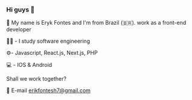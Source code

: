 ### Hi guys 👋

👋 My name is Eryk Fontes and I'm from Brazil (🇧🇷). work as a front-end developer

👨‍🎓 - I study software engineering

⚙️- Javascript, React.js, Next.js, PHP

💻 - IOS & Android

Shall we work together?

💬 E-mail erikfontesh7@gmail.com
<!--
**Erykff/erykff** is a ✨ _special_ ✨ repository because its `README.md` (this file) appears on your GitHub profile.

Here are some ideas to get you started:

- 🔭 I’m currently working on ...
- 🌱 I’m currently learning ...
- 👯 I’m looking to collaborate on ...
- 🤔 I’m looking for help with ...
- 💬 Ask me about ...
- 📫 How to reach me: ...
- 😄 Pronouns: ...
- ⚡ Fun fact: ...
-->
